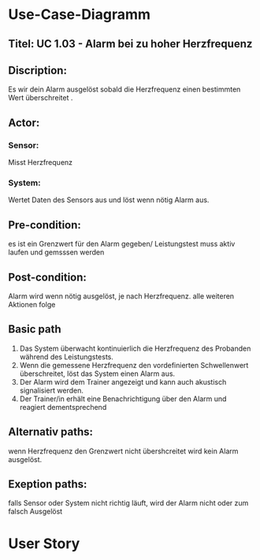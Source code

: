 # Use-Case-Diagramm

## Titel: UC 1.03 - Alarm bei zu hoher Herzfrequenz
## Discription: 
Es wir dein Alarm ausgelöst sobald die Herzfrequenz einen bestimmten Wert überschreitet .
## Actor:
### Sensor: 
Misst Herzfrequenz
### System:
Wertet Daten des Sensors aus und löst wenn nötig Alarm aus. 
## Pre-condition:
es ist ein Grenzwert für den Alarm gegeben/ Leistungstest muss aktiv laufen und gemsssen werden
## Post-condition:
Alarm wird wenn nötig ausgelöst, je nach Herzfrequenz. alle weiteren Aktionen folge
## Basic path
1. Das System überwacht kontinuierlich die Herzfrequenz des Probanden während des Leistungstests.
2. Wenn die gemessene Herzfrequenz den vordefinierten Schwellenwert überschreitet, löst das System einen Alarm aus.
3. Der Alarm wird dem Trainer angezeigt und kann auch akustisch signalisiert werden.
4. Der Trainer/in erhält eine Benachrichtigung über den Alarm und reagiert dementsprechend
## Alternativ paths:
wenn Herzfrequenz den Grenzwert nicht übershcreitet wird kein Alarm ausgelöst.
## Exeption paths:
falls Sensor oder System nicht richtig läuft, wird der Alarm nicht oder zum falsch Ausgelöst

# User Story
